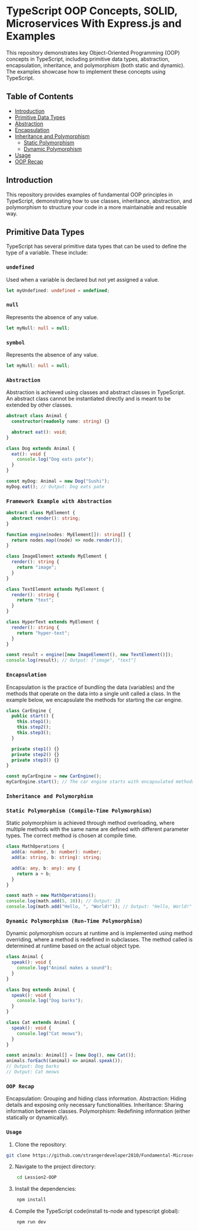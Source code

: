 # TypeScript OOP Concepts, SOLID, Microservices With Express.js and Examples

This repository demonstrates key Object-Oriented Programming (OOP) concepts in TypeScript, including primitive data types, abstraction, encapsulation, inheritance, and polymorphism (both static and dynamic). The examples showcase how to implement these concepts using TypeScript.

## Table of Contents

- [Introduction](#introduction)
- [Primitive Data Types](#primitive-data-types)
- [Abstraction](#abstraction)
- [Encapsulation](#encapsulation)
- [Inheritance and Polymorphism](#inheritance-and-polymorphism)
  - [Static Polymorphism](#static-polymorphism)
  - [Dynamic Polymorphism](#dynamic-polymorphism)
- [Usage](#usage)
- [OOP Recap](#oop-recap)

## Introduction

This repository provides examples of fundamental OOP principles in TypeScript, demonstrating how to use classes, inheritance, abstraction, and polymorphism to structure your code in a more maintainable and reusable way.

## Primitive Data Types

TypeScript has several primitive data types that can be used to define the type of a variable. These include:

### `undefined`

Used when a variable is declared but not yet assigned a value.

```typescript
let myUndefined: undefined = undefined;
```

### `null`

Represents the absence of any value.

```typescript
let myNull: null = null;
```

### `symbol`

Represents the absence of any value.

```typescript
let myNull: null = null;
```

### `Abstraction`

Abstraction is achieved using classes and abstract classes in TypeScript. An abstract class cannot be instantiated directly and is meant to be extended by other classes.

```typescript
abstract class Animal {
  constructor(readonly name: string) {}

  abstract eat(): void;
}

class Dog extends Animal {
  eat(): void {
    console.log("Dog eats pate");
  }
}

const myDog: Animal = new Dog("Sushi");
myDog.eat(); // Output: Dog eats pate
```

### `Framework Example with Abstraction`

```typescript
abstract class MyElement {
  abstract render(): string;
}

function engine(nodes: MyElement[]): string[] {
  return nodes.map((node) => node.render());
}

class ImageElement extends MyElement {
  render(): string {
    return "image";
  }
}

class TextElement extends MyElement {
  render(): string {
    return "text";
  }
}

class HyperText extends MyElement {
  render(): string {
    return "hyper-text";
  }
}

const result = engine([new ImageElement(), new TextElement()]);
console.log(result); // Output: ["image", "text"]
```

### `Encapsulation`

Encapsulation is the practice of bundling the data (variables) and the methods that operate on the data into a single unit called a class. In the example below, we encapsulate the methods for starting the car engine.

```typescript
class CarEngine {
  public start() {
    this.step1();
    this.step2();
    this.step3();
  }

  private step1() {}
  private step2() {}
  private step3() {}
}

const myCarEngine = new CarEngine();
myCarEngine.start(); // The car engine starts with encapsulated methods
```

### `Inheritance and Polymorphism`

### `Static Polymorphism (Compile-Time Polymorphism)`

Static polymorphism is achieved through method overloading, where multiple methods with the same name are defined with different parameter types. The correct method is chosen at compile time.

```typescript
class MathOperations {
  add(a: number, b: number): number;
  add(a: string, b: string): string;

  add(a: any, b: any): any {
    return a + b;
  }
}

const math = new MathOperations();
console.log(math.add(5, 10)); // Output: 15
console.log(math.add("Hello, ", "World!")); // Output: "Hello, World!"
```

### `Dynamic Polymorphism (Run-Time Polymorphism)`

Dynamic polymorphism occurs at runtime and is implemented using method overriding, where a method is redefined in subclasses. The method called is determined at runtime based on the actual object type.

```typescript
class Animal {
  speak(): void {
    console.log("Animal makes a sound");
  }
}

class Dog extends Animal {
  speak(): void {
    console.log("Dog barks");
  }
}

class Cat extends Animal {
  speak(): void {
    console.log("Cat meows");
  }
}

const animals: Animal[] = [new Dog(), new Cat()];
animals.forEach((animal) => animal.speak());
// Output: Dog barks
// Output: Cat meows
```

### `OOP Recap`

Encapsulation: Grouping and hiding class information.
Abstraction: Hiding details and exposing only necessary functionalities.
Inheritance: Sharing information between classes.
Polymorphism: Redefining information (either statically or dynamically).

### `Usage`

1. Clone the repository:

```bash
git clone https://github.com/strangerdeveloper2810/Fundamental-Microservices-With-Expess.js-And-Typescript.git
```

2. Navigate to the project directory:

```bash
    cd Lession2-OOP
```

3. Install the dependencies:

```bash
    npm install
```

4. Compile the TypeScript code(install ts-node and typescript global):

```bash
    npm run dev
```
